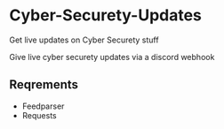 # Cyber-Securety-Updates
Get live updates on Cyber Securety stuff

Give live cyber securety updates via a discord webhook

## Reqrements
* Feedparser
* Requests
